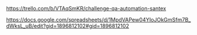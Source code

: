 https://trello.com/b/VTAqSmKR/challenge-qa-automation-santex

https://docs.google.com/spreadsheets/d/1MpdVAPew04YIoJOkGmSfm7B_dWksL_uB/edit?gid=1896812102#gid=1896812102
